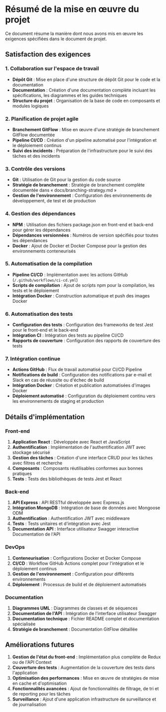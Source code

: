 # Résumé de la mise en œuvre du projet

Ce document résume la manière dont nous avons mis en œuvre les exigences spécifiées dans le document de projet.

## Satisfaction des exigences

### 1. Collaboration sur l'espace de travail
- **Dépôt Git** : Mise en place d'une structure de dépôt Git pour le code et la documentation
- **Documentation** : Création d'une documentation complète incluant les spécifications, les diagrammes et les guides techniques
- **Structure du projet** : Organisation de la base de code en composants et modules logiques

### 2. Planification de projet agile
- **Branchement GitFlow** : Mise en œuvre d'une stratégie de branchement GitFlow documentée
- **Pipeline CI/CD** : Création d'un pipeline automatisé pour l'intégration et le déploiement continus
- **Suivi des incidents** : Préparation de l'infrastructure pour le suivi des tâches et des incidents

### 3. Contrôle des versions
- **Git** : Utilisation de Git pour la gestion du code source
- **Stratégie de branchement** : Stratégie de branchement complète documentée dans « docs/branching-strategy.md »
- **Gestion de l'environnement** : Configuration des environnements de développement, de test et de production

### 4. Gestion des dépendances
- **NPM** : Utilisation des fichiers package.json en front-end et back-end pour gérer les dépendances
- **Dépendances versionnées** : Numéros de version spécifiés pour toutes les dépendances
- **Docker** : Ajout de Docker et Docker Compose pour la gestion des environnements conteneurisés

### 5. Automatisation de la compilation
- **Pipeline CI/CD** : Implémentation avec les actions GitHub (`/.github/workflows/ci-cd.yml`)
- **Scripts de compilation** : Ajout de scripts npm pour la compilation, les tests et le déploiement
- **Intégration Docker** : Construction automatique et push des images Docker

### 6. Automatisation des tests
- **Configuration des tests** : Configuration des frameworks de test Jest pour le front-end et le back-end
- **Intégration CI** : Intégration des tests au pipeline CI/CD
- **Rapports de couverture** : Configuration des rapports de couverture des tests

### 7. Intégration continue
- **Actions GitHub** : Flux de travail automatisé pour CI/CD Pipeline
- **Notifications de build** : Configuration des notifications par e-mail et Slack en cas de réussite ou d'échec de build
- **Intégration Docker** : Création et publication automatisées d'images Docker
- **Déploiement automatisé** : Configuration du déploiement continu vers les environnements de staging et production

## Détails d'implémentation

### Front-end
1. **Application React** : Développée avec React et JavaScript
2. **Authentification** : Implémentation de l'authentification JWT avec stockage sécurisé
3. **Gestion des tâches** : Création d'une interface CRUD pour les tâches avec filtres et recherche
4. **Composants** : Composants réutilisables conformes aux bonnes pratiques
5. **Tests** : Tests des bibliothèques de tests Jest et React

### Back-end
1. **API Express** : API RESTful développée avec Express.js
2. **Intégration MongoDB** : Intégration de base de données avec Mongoose ODM
3. **Authentification** : Authentification JWT avec middleware
4. **Tests** : Tests unitaires et d'intégration avec Jest
5. **Documentation API** : Interface utilisateur Swagger interactive Documentation de l'API

### DevOps
1. **Conteneurisation** : Configurations Docker et Docker Compose
2. **CI/CD** : Workflow GitHub Actions complet pour l'intégration et le déploiement continus
3. **Gestion de l'environnement** : Configuration pour différents environnements
4. **Déploiement** : Processus de build et de déploiement automatisés

### Documentation
1. **Diagrammes UML** : Diagrammes de classes et de séquences
2. **Documentation de l'API** : Intégration de l'interface utilisateur Swagger
3. **Documentation technique** : Fichier README complet et documentation spécialisée
4. **Stratégie de branchement** : Documentation GitFlow détaillée

## Améliorations futures

1. **Gestion de l'état du front-end** : Implémentation plus complète de Redux ou de l'API Context
2. **Couverture des tests** : Augmentation de la couverture des tests dans l'application
3. **Optimisation des performances** : Mise en œuvre de stratégies de mise en cache et d'optimisation
4. **Fonctionnalités avancées** : Ajout de fonctionnalités de filtrage, de tri et de reporting pour les tâches
5. **Surveillance** : Ajout d'une application infrastructure de surveillance et de journalisation